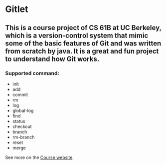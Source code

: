 # Gitlet
## This is a course project of CS 61B at UC Berkeley, which is a version-control system that mimic some of the basic features of Git and was written from scratch by java. It is a great and fun project to understand how Git works.
### Supported command:
* init
* add
* commit
* rm
* log
* global-log
* find
* status
* checkout
* branch
* rm-branch
* reset
* merge

See more on the [Course website](https://inst.eecs.berkeley.edu/~cs61b/fa19/materials/proj/proj3/index.html).
